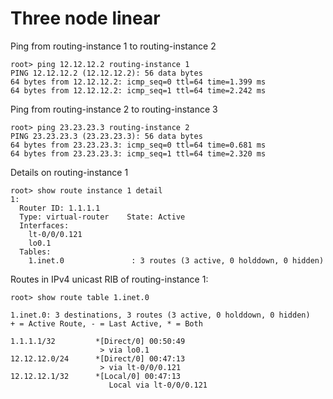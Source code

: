 # Three node linear

Ping from routing-instance 1 to routing-instance 2

```
root> ping 12.12.12.2 routing-instance 1 
PING 12.12.12.2 (12.12.12.2): 56 data bytes
64 bytes from 12.12.12.2: icmp_seq=0 ttl=64 time=1.399 ms
64 bytes from 12.12.12.2: icmp_seq=1 ttl=64 time=2.242 ms
```

Ping from routing-instance 2 to routing-instance 3

```
root> ping 23.23.23.3 routing-instance 2    
PING 23.23.23.3 (23.23.23.3): 56 data bytes
64 bytes from 23.23.23.3: icmp_seq=0 ttl=64 time=0.681 ms
64 bytes from 23.23.23.3: icmp_seq=1 ttl=64 time=2.320 ms
```

Details on routing-instance 1

```
root> show route instance 1 detail    
1:
  Router ID: 1.1.1.1
  Type: virtual-router    State: Active        
  Interfaces:
    lt-0/0/0.121
    lo0.1
  Tables:
    1.inet.0               : 3 routes (3 active, 0 holddown, 0 hidden)
```

Routes in IPv4 unicast RIB of routing-instance 1:

```
root> show route table 1.inet.0       

1.inet.0: 3 destinations, 3 routes (3 active, 0 holddown, 0 hidden)
+ = Active Route, - = Last Active, * = Both

1.1.1.1/32         *[Direct/0] 00:50:49
                    > via lo0.1
12.12.12.0/24      *[Direct/0] 00:47:13
                    > via lt-0/0/0.121
12.12.12.1/32      *[Local/0] 00:47:13
                      Local via lt-0/0/0.121
```

